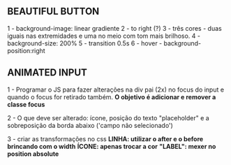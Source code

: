 ## BEAUTIFUL BUTTON

1 - background-image: linear gradiente
2 - to right (?)
3 - três cores - duas iguais nas extremidades e uma no meio com tom mais brilhoso.
4 - background-size: 200%
5 - transition 0.5s
6 - hover - background-position:right

## ANIMATED INPUT

1 - Programar o JS para fazer alterações na div pai (2x) no focus do input e quando o focus for retirado também.
  **O objetivo é adicionar e remover a classe focus** 

2 - O que deve ser alterado: ícone, posição do texto "placeholder" e a sobreposição da borda abaixo ('campo não selecionado')

3 - criar as transformações no css
    **LINHA: utilizar o after e o before brincando com o width**
    **ÍCONE: apenas trocar a cor**
    **"LABEL": mexer no position absolute**


